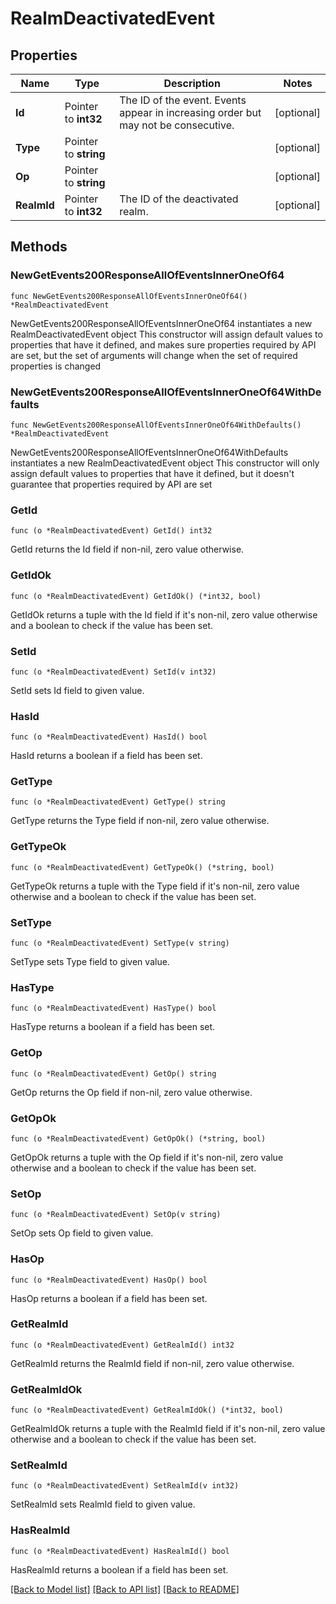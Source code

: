 # RealmDeactivatedEvent

## Properties

Name | Type | Description | Notes
------------ | ------------- | ------------- | -------------
**Id** | Pointer to **int32** | The ID of the event. Events appear in increasing order but may not be consecutive.  | [optional] 
**Type** | Pointer to **string** |  | [optional] 
**Op** | Pointer to **string** |  | [optional] 
**RealmId** | Pointer to **int32** | The ID of the deactivated realm.  | [optional] 

## Methods

### NewGetEvents200ResponseAllOfEventsInnerOneOf64

`func NewGetEvents200ResponseAllOfEventsInnerOneOf64() *RealmDeactivatedEvent`

NewGetEvents200ResponseAllOfEventsInnerOneOf64 instantiates a new RealmDeactivatedEvent object
This constructor will assign default values to properties that have it defined,
and makes sure properties required by API are set, but the set of arguments
will change when the set of required properties is changed

### NewGetEvents200ResponseAllOfEventsInnerOneOf64WithDefaults

`func NewGetEvents200ResponseAllOfEventsInnerOneOf64WithDefaults() *RealmDeactivatedEvent`

NewGetEvents200ResponseAllOfEventsInnerOneOf64WithDefaults instantiates a new RealmDeactivatedEvent object
This constructor will only assign default values to properties that have it defined,
but it doesn't guarantee that properties required by API are set

### GetId

`func (o *RealmDeactivatedEvent) GetId() int32`

GetId returns the Id field if non-nil, zero value otherwise.

### GetIdOk

`func (o *RealmDeactivatedEvent) GetIdOk() (*int32, bool)`

GetIdOk returns a tuple with the Id field if it's non-nil, zero value otherwise
and a boolean to check if the value has been set.

### SetId

`func (o *RealmDeactivatedEvent) SetId(v int32)`

SetId sets Id field to given value.

### HasId

`func (o *RealmDeactivatedEvent) HasId() bool`

HasId returns a boolean if a field has been set.

### GetType

`func (o *RealmDeactivatedEvent) GetType() string`

GetType returns the Type field if non-nil, zero value otherwise.

### GetTypeOk

`func (o *RealmDeactivatedEvent) GetTypeOk() (*string, bool)`

GetTypeOk returns a tuple with the Type field if it's non-nil, zero value otherwise
and a boolean to check if the value has been set.

### SetType

`func (o *RealmDeactivatedEvent) SetType(v string)`

SetType sets Type field to given value.

### HasType

`func (o *RealmDeactivatedEvent) HasType() bool`

HasType returns a boolean if a field has been set.

### GetOp

`func (o *RealmDeactivatedEvent) GetOp() string`

GetOp returns the Op field if non-nil, zero value otherwise.

### GetOpOk

`func (o *RealmDeactivatedEvent) GetOpOk() (*string, bool)`

GetOpOk returns a tuple with the Op field if it's non-nil, zero value otherwise
and a boolean to check if the value has been set.

### SetOp

`func (o *RealmDeactivatedEvent) SetOp(v string)`

SetOp sets Op field to given value.

### HasOp

`func (o *RealmDeactivatedEvent) HasOp() bool`

HasOp returns a boolean if a field has been set.

### GetRealmId

`func (o *RealmDeactivatedEvent) GetRealmId() int32`

GetRealmId returns the RealmId field if non-nil, zero value otherwise.

### GetRealmIdOk

`func (o *RealmDeactivatedEvent) GetRealmIdOk() (*int32, bool)`

GetRealmIdOk returns a tuple with the RealmId field if it's non-nil, zero value otherwise
and a boolean to check if the value has been set.

### SetRealmId

`func (o *RealmDeactivatedEvent) SetRealmId(v int32)`

SetRealmId sets RealmId field to given value.

### HasRealmId

`func (o *RealmDeactivatedEvent) HasRealmId() bool`

HasRealmId returns a boolean if a field has been set.


[[Back to Model list]](../README.md#documentation-for-models) [[Back to API list]](../README.md#documentation-for-api-endpoints) [[Back to README]](../README.md)


